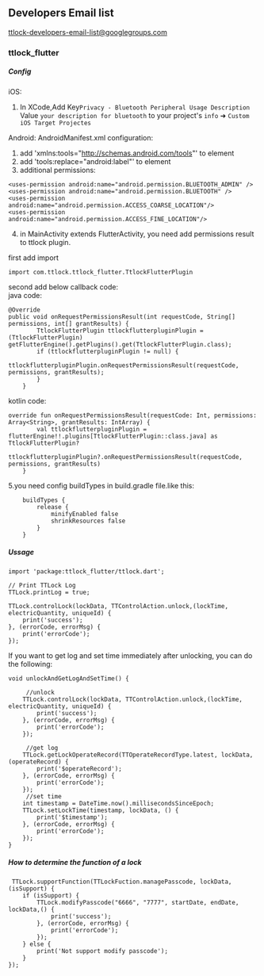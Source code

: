 ## Developers Email list
ttlock-developers-email-list@googlegroups.com


### ttlock_flutter



##### Config

iOS: 
1. In XCode,Add Key`Privacy - Bluetooth Peripheral Usage Description` Value `your description for bluetooth` to your project's `info` ➜ `Custom iOS Target Projectes`

Android:
AndroidManifest.xml configuration:
1. add 'xmlns:tools="http://schemas.android.com/tools"' to <manifest> element
2. add 'tools:replace="android:label"' to <application> element
3. additional permissions:
```  
<uses-permission android:name="android.permission.BLUETOOTH_ADMIN" />
<uses-permission android:name="android.permission.BLUETOOTH" />
<uses-permission android:name="android.permission.ACCESS_COARSE_LOCATION"/>
<uses-permission android:name="android.permission.ACCESS_FINE_LOCATION"/>
```
4. in MainActivity extends FlutterActivity, you need add permissions result to ttlock plugin. 
       
first add import

```
import com.ttlock.ttlock_flutter.TtlockFlutterPlugin
```

second add below callback code:   
java code:

```
@Override
public void onRequestPermissionsResult(int requestCode, String[] permissions, int[] grantResults) {
        TtlockFlutterPlugin ttlockflutterpluginPlugin = (TtlockFlutterPlugin) getFlutterEngine().getPlugins().get(TtlockFlutterPlugin.class);
        if (ttlockflutterpluginPlugin != null) {
            ttlockflutterpluginPlugin.onRequestPermissionsResult(requestCode, permissions, grantResults);
        }
    }
```
kotlin code:
```
override fun onRequestPermissionsResult(requestCode: Int, permissions: Array<String>, grantResults: IntArray) {
        val ttlockflutterpluginPlugin = flutterEngine!!.plugins[TtlockFlutterPlugin::class.java] as TtlockFlutterPlugin?
        ttlockflutterpluginPlugin?.onRequestPermissionsResult(requestCode, permissions, grantResults)
    }
```

5.you need config buildTypes in build.gradle file.like this:

```
    buildTypes {
        release {
            minifyEnabled false
            shrinkResources false
        }
    }
```

##### Ussage
```
import 'package:ttlock_flutter/ttlock.dart';

// Print TTLock Log
TTLock.printLog = true;

TTLock.controlLock(lockData, TTControlAction.unlock,(lockTime, electricQuantity, uniqueId) {
    print('success');
}, (errorCode, errorMsg) {
    print('errorCode');      
});
```
If you want to get log and set time immediately after unlocking, you can do the following:

```
void unlockAndGetLogAndSetTime() {

     //unlock
    TTLock.controlLock(lockData, TTControlAction.unlock,(lockTime, electricQuantity, uniqueId) {
        print('success');
    }, (errorCode, errorMsg) {
        print('errorCode');      
    });
    
     //get log
    TTLock.getLockOperateRecord(TTOperateRecordType.latest, lockData,(operateRecord) {
        print('$operateRecord');
    }, (errorCode, errorMsg) {
        print('errorCode');
    });
     //set time
    int timestamp = DateTime.now().millisecondsSinceEpoch;
    TTLock.setLockTime(timestamp, lockData, () {
        print('$timestamp');
    }, (errorCode, errorMsg) {
        print('errorCode');
    });
}

```
##### How to determine the function of a lock
```
 TTLock.supportFunction(TTLockFuction.managePasscode, lockData,(isSupport) {
    if (isSupport) {
        TTLock.modifyPasscode("6666", "7777", startDate, endDate, lockData,() {
            print('success');
        }, (errorCode, errorMsg) {
            print('errorCode');
        });
    } else {
        print('Not support modify passcode');
    }
});
```




